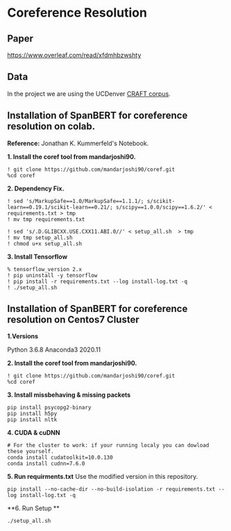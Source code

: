 # Coreference Resolution

## Paper
https://www.overleaf.com/read/xfdmhbzwshty


## Data
In the project we are using the UCDenver [CRAFT corpus](https://github.com/UCDenver-ccp/craft-shared-tasks).


## Installation of SpanBERT for coreference resolution on colab.

**Reference:** Jonathan K. Kummerfeld's Notebook. 

**1. Install the coref tool from mandarjoshi90.**
```
! git clone https://github.com/mandarjoshi90/coref.git
%cd coref
```

**2. Dependency Fix.**
```
! sed 's/MarkupSafe==1.0/MarkupSafe==1.1.1/; s/scikit-learn==0.19.1/scikit-learn==0.21/; s/scipy==1.0.0/scipy==1.6.2/' < requirements.txt > tmp
! mv tmp requirements.txt

! sed 's/.D.GLIBCXX.USE.CXX11.ABI.0//' < setup_all.sh  > tmp
! mv tmp setup_all.sh 
! chmod u+x setup_all.sh 
```

**3. Install Tensorflow**
```
% tensorflow_version 2.x
! pip uninstall -y tensorflow
! pip install -r requirements.txt --log install-log.txt -q
! ./setup_all.sh
```


## Installation of SpanBERT for coreference resolution on Centos7 Cluster 

**1.Versions**

Python 3.6.8
Anaconda3 2020.11

**2. Install the coref tool from mandarjoshi90.**
```
! git clone https://github.com/mandarjoshi90/coref.git
%cd coref
```

**3. Install missbehaving & missing packets**
```
pip install psycopg2-binary
pip install h5py
pip install nltk
```

**4. CUDA & cuDNN**
```
# For the cluster to work: if your running localy you can dowload these yourself.
conda install cudatoolkit=10.0.130
conda install cudnn=7.6.0
```

**5. Run requirments.txt**
Use the modified version in this repository.

```
pip install --no-cache-dir --no-build-isolation -r requirements.txt --log install-log.txt -q
```

**6. Run Setup **
```
./setup_all.sh
```
